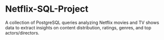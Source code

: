 # Netflix-SQL-Project
A collection of PostgreSQL queries analyzing Netflix movies and TV shows data to extract insights on content distribution, ratings, genres, and top actors/directors.
